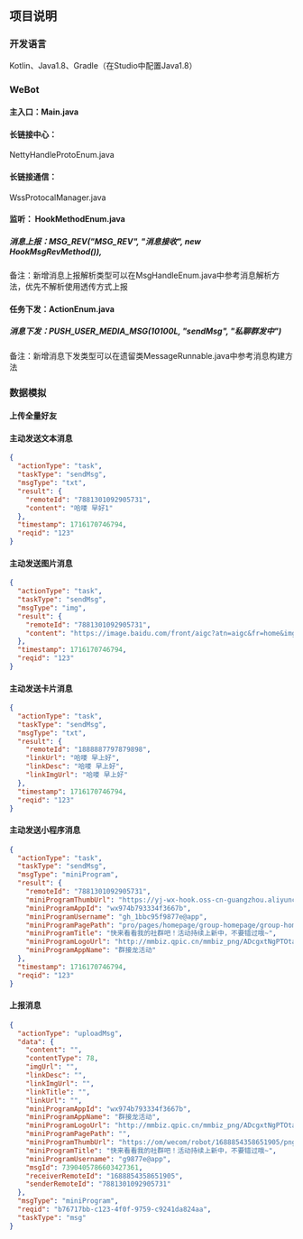 ## 项目说明

### 开发语言

Kotlin、Java1.8、Gradle（在Studio中配置Java1.8）

### WeBot

#### 主入口：Main.java

#### 长链接中心：

NettyHandleProtoEnum.java

#### 长链接通信：

WssProtocalManager.java

#### 监听： HookMethodEnum.java

##### 消息上报：MSG_REV("MSG_REV", "消息接收", new HookMsgRevMethod()),

备注：新增消息上报解析类型可以在MsgHandleEnum.java中参考消息解析方法，优先不解析使用透传方式上报

#### 任务下发：ActionEnum.java

##### 消息下发：PUSH_USER_MEDIA_MSG(10100L, "sendMsg", "私聊群发中")

备注：新增消息下发类型可以在遗留类MessageRunnable.java中参考消息构建方法

### 数据模拟

#### 上传全量好友

#### 主动发送文本消息

```json
{
  "actionType": "task",
  "taskType": "sendMsg",
  "msgType": "txt",
  "result": {
    "remoteId": "7881301092905731",
    "content": "哈喽 早好1"
  },
  "timestamp": 1716170746794,
  "reqid": "123"
}
```

#### 主动发送图片消息

```json
{
  "actionType": "task",
  "taskType": "sendMsg",
  "msgType": "img",
  "result": {
    "remoteId": "7881301092905731",
    "content": "https://image.baidu.com/front/aigc?atn=aigc&fr=home&imgcontent=%7B%22aigcQuery%22%3A%22%22%2C%22imageAigcId%22%3A%224199096378%22%7D&isImmersive=1&pd=image_content&quality=1&ratio=9%3A16&sa=searchpromo_shijian_photohp_inspire&tn=aigc&top=%7B%22sfhs%22%3A1%7D&word=%E5%B9%BF%E5%91%8A%E5%AE%A3%E4%BC%A0%E5%9B%BE%EF%BC%8C%E5%AE%A4%E5%86%85%E9%AB%98%E6%B8%85%EF%BC%8C%E5%B9%BF%E5%91%8A%EF%BC%8C%E6%B5%B7%E6%8A%A5%E8%B4%A8%E6%84%9F%EF%BC%8C%E9%AB%98%E6%B8%85%E6%91%84%E5%BD%B1%EF%BC%8C%E5%86%B0%E5%87%89%E7%9A%84%E6%B1%BD%E6%B0%B4%EF%BC%8C%E6%B0%B4%E6%9E%9C%E6%B1%BD%E6%B0%B4%EF%BC%8C%E6%B8%85%E6%96%B0%E7%9A%84%E8%87%AA%E7%84%B6%E7%8E%AF%E5%A2%83%EF%BC%8C%E8%B6%85%E9%AB%98%E6%B8%85%E5%88%86%E8%BE%A8%E7%8E%87%EF%BC%8C%E9%B2%9C%E8%89%B3%E8%89%B2%E5%BD%A9%EF%BC%8C%E6%B4%BB%E5%8A%9B%E5%9B%9B%E6%BA%A2%EF%BC%8C%E8%87%AA%E7%84%B6%E9%98%B3%E5%85%89%E7%85%A7%E5%B0%84%EF%BC%8C%E5%85%89%E6%BB%91%E5%86%B0%E5%87%89"
  },
  "timestamp": 1716170746794,
  "reqid": "123"
}
```

#### 主动发送卡片消息

```json
{
  "actionType": "task",
  "taskType": "sendMsg",
  "msgType": "txt",
  "result": {
    "remoteId": "1888887797879898",
    "linkUrl": "哈喽 早上好",
    "linkDesc": "哈喽 早上好",
    "linkImgUrl": "哈喽 早上好"
  },
  "timestamp": 1716170746794,
  "reqid": "123"
}
```

#### 主动发送小程序消息

```json
{
  "actionType": "task",
  "taskType": "sendMsg",
  "msgType": "miniProgram",
  "result": {
    "remoteId": "7881301092905731",
    "miniProgramThumbUrl": "https://yj-wx-hook.oss-cn-guangzhou.aliyuncs.com/wecom/robot/1688854358651905/png/b53821511abd1dbf1f162fc5546212cf.jpg",
    "miniProgramAppId": "wx974b793334f3667b",
    "miniProgramUsername": "gh_1bbc95f9877e@app",
    "miniProgramPagePath": "pro/pages/homepage/group-homepage/group-homepage.html?groupId=PsE8lKS_bsdICP3_88e7ab36&groupType=105&hotPointValue=PsE8lKS_bsdICP3_88e7ab36&inviteUid=180529422&isInvitedByManager=true",
    "miniProgramTitle": "快来看看我的社群吧！活动持续上新中，不要错过哦~",
    "miniProgramLogoUrl": "http://mmbiz.qpic.cn/mmbiz_png/ADcgxtNgPTOtaHlhicdgvBsbDlZicKiaJg4Id6gnQxRYibeqx4GePspLGia9bpkmGN2oicuXkpkZhyqjRCh3VIsRiaibibQ/640?wx_fmt=png&wxfrom=200",
    "miniProgramAppName": "群接龙活动"
  },
  "timestamp": 1716170746794,
  "reqid": "123"
}
```

#### 上报消息

```json
{
  "actionType": "uploadMsg",
  "data": {
    "content": "",
    "contentType": 78,
    "imgUrl": "",
    "linkDesc": "",
    "linkImgUrl": "",
    "linkTitle": "",
    "linkUrl": "",
    "miniProgramAppId": "wx974b793334f3667b",
    "miniProgramAppName": "群接龙活动",
    "miniProgramLogoUrl": "http://mmbiz.qpic.cn/mmbiz_png/ADcgxtNgPTOtaHlhicdgvBsbDlZicKiaJg4Id6gnQxRYibeqx4GePspLGia9bpkmGN2oicuXkpkZhyqjRCh3VIsRiaibibQ/640?wx_fmt=png&wxfrom=200",
    "miniProgramPagePath": "",
    "miniProgramThumbUrl": "https://om/wecom/robot/1688854358651905/png/b53821511abd1dbf1f162fc5546212cf.jpg",
    "miniProgramTitle": "快来看看我的社群吧！活动持续上新中，不要错过哦~",
    "miniProgramUsername": "g9877e@app",
    "msgId": 7390405786603427361,
    "receiverRemoteId": "1688854358651905",
    "senderRemoteId": "7881301092905731"
  },
  "msgType": "miniProgram",
  "reqid": "b76717bb-c123-4f0f-9759-c9241da824aa",
  "taskType": "msg"
}
```
